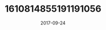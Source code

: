 ---
title: "1610814855191191056"
cover: "2017-09-24 19.08.36 1610814855191191056_46248401"
photo: "2017-09-24 19.08.36 1610814855191191056_46248401"
date: "2017-09-24"
type: "photo"
---